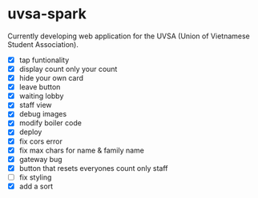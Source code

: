 # uvsa-spark

Currently developing web application for the UVSA (Union of Vietnamese Student Association).


- [x] tap funtionality
- [x] display count only your count
- [x] hide your own card
- [x] leave button
- [x] waiting lobby
- [x] staff view
- [x] debug images
- [x] modify boiler code
- [x] deploy
- [x] fix cors error
- [x] fix max chars for name & family name
- [x] gateway bug
- [x] button that resets everyones count only staff
- [ ] fix styling
- [x] add a sort
